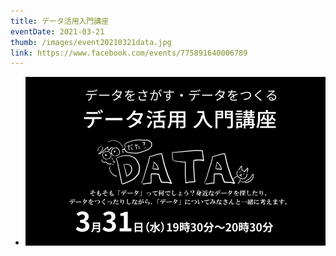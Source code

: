 ```yaml
---
title: データ活用入門講座
eventDate: 2021-03-21
thumb: /images/event20210321data.jpg
link: https://www.facebook.com/events/775891640006789
---
```

- [![データ活用入門講座](images/event20210321data.jpg)](https://www.facebook.com/events/775891640006789)
